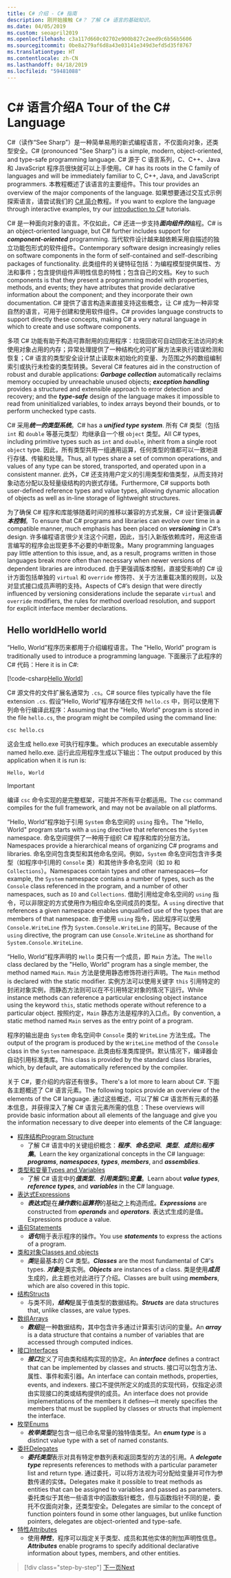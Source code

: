 ```yaml
---
title: C# 介绍 - C# 指南
description: 刚开始接触 C#？ 了解 C# 语言的基础知识。
ms.date: 04/05/2019
ms.custom: seoapril2019
ms.openlocfilehash: c3a117d660c02702e900b827c2eed9c6b56b5606
ms.sourcegitcommit: 0be8a279af6d8a43e03141e349d3efd5d35f8767
ms.translationtype: HT
ms.contentlocale: zh-CN
ms.lasthandoff: 04/18/2019
ms.locfileid: "59481088"
---
```

# <a name="a-tour-of-the-c-language"></a><span data-ttu-id="5a686-104">C# 语言介绍</span><span class="sxs-lookup"><span data-stu-id="5a686-104">A Tour of the C# Language</span></span>

<span data-ttu-id="5a686-105">C#（读作“See Sharp”）是一种简单易用的新式编程语言，不仅面向对象，还类型安全。</span><span class="sxs-lookup"><span data-stu-id="5a686-105">C# (pronounced "See Sharp") is a simple, modern, object-oriented, and type-safe programming language.</span></span> <span data-ttu-id="5a686-106">C# 源于 C 语言系列，C、C++、Java 和 JavaScript 程序员很快就可以上手使用。</span><span class="sxs-lookup"><span data-stu-id="5a686-106">C# has its roots in the C family of languages and will be immediately familiar to C, C++, Java, and JavaScript programmers.</span></span> <span data-ttu-id="5a686-107">本教程概述了该语言的主要组件。</span><span class="sxs-lookup"><span data-stu-id="5a686-107">This tour provides an overview of the major components of the language.</span></span> <span data-ttu-id="5a686-108">如果想要通过交互式示例探索语言，请尝试我们的 [C# 简介](../tutorials/intro-to-csharp/index.md)教程。</span><span class="sxs-lookup"><span data-stu-id="5a686-108">If you want to explore the language through interactive examples, try our [introduction to C#](../tutorials/intro-to-csharp/index.md) tutorials.</span></span>

<span data-ttu-id="5a686-109">C# 是一种面向对象的语言。不仅如此，C# 还进一步支持***面向组件的***编程。</span><span class="sxs-lookup"><span data-stu-id="5a686-109">C# is an object-oriented language, but C# further includes support for ***component-oriented*** programming.</span></span> <span data-ttu-id="5a686-110">当代软件设计越来越依赖采用自描述的独立功能包形式的软件组件。</span><span class="sxs-lookup"><span data-stu-id="5a686-110">Contemporary software design increasingly relies on software components in the form of self-contained and self-describing packages of functionality.</span></span> <span data-ttu-id="5a686-111">此类组件的关键特征包括：为编程模型提供属性、方法和事件；包含提供组件声明性信息的特性；包含自己的文档。</span><span class="sxs-lookup"><span data-stu-id="5a686-111">Key to such components is that they present a programming model with properties, methods, and events; they have attributes that provide declarative information about the component; and they incorporate their own documentation.</span></span> <span data-ttu-id="5a686-112">C# 提供了语言构造来直接支持这些概念，让 C# 成为一种非常自然的语言，可用于创建和使用软件组件。</span><span class="sxs-lookup"><span data-stu-id="5a686-112">C# provides language constructs to support directly these concepts, making C# a very natural language in which to create and use software components.</span></span>

<span data-ttu-id="5a686-113">多项 C# 功能有助于构造可靠耐用的应用程序：垃圾回收可自动回收无法访问的未使用对象占用的内存；异常处理提供了一种结构化的可扩展方法来执行错误检测和恢复；C# 语言的类型安全设计禁止读取未初始化的变量、为范围之外的数组编制索引或执行未检查的类型转换。</span><span class="sxs-lookup"><span data-stu-id="5a686-113">Several C# features aid in the construction of robust and durable applications: ***Garbage collection*** automatically reclaims memory occupied by unreachable unused objects; ***exception handling*** provides a structured and extensible approach to error detection and recovery; and the ***type-safe*** design of the language makes it impossible to read from uninitialized variables, to index arrays beyond their bounds, or to perform unchecked type casts.</span></span>

<span data-ttu-id="5a686-114">C# 采用***统一的类型系统***。</span><span class="sxs-lookup"><span data-stu-id="5a686-114">C# has a ***unified type system***.</span></span> <span data-ttu-id="5a686-115">所有 C# 类型（包括 `int` 和 `double` 等基元类型）均继承自一个根 `object` 类型。</span><span class="sxs-lookup"><span data-stu-id="5a686-115">All C# types, including primitive types such as `int` and `double`, inherit from a single root `object` type.</span></span> <span data-ttu-id="5a686-116">因此，所有类型共用一组通用运算，任何类型的值都可以一致地进行存储、传输和处理。</span><span class="sxs-lookup"><span data-stu-id="5a686-116">Thus, all types share a set of common operations, and values of any type can be stored, transported, and operated upon in a consistent manner.</span></span> <span data-ttu-id="5a686-117">此外，C# 还支持用户定义的引用类型和值类型，从而支持对象动态分配以及轻量级结构的内嵌式存储。</span><span class="sxs-lookup"><span data-stu-id="5a686-117">Furthermore, C# supports both user-defined reference types and value types, allowing dynamic allocation of objects as well as in-line storage of lightweight structures.</span></span>

<span data-ttu-id="5a686-118">为了确保 C# 程序和库能够随着时间的推移以兼容的方式发展，C# 设计更强调***版本控制***。</span><span class="sxs-lookup"><span data-stu-id="5a686-118">To ensure that C# programs and libraries can evolve over time in a compatible manner, much emphasis has been placed on ***versioning*** in C#’s design.</span></span> <span data-ttu-id="5a686-119">许多编程语言很少关注这个问题，因此，当引入新版依赖库时，用这些语言编写的程序会出现更多不必要的中断现象。</span><span class="sxs-lookup"><span data-stu-id="5a686-119">Many programming languages pay little attention to this issue, and, as a result, programs written in those languages break more often than necessary when newer versions of dependent libraries are introduced.</span></span> <span data-ttu-id="5a686-120">由于更强调版本控制，直接受影响的 C# 设计方面包括单独的 `virtual` 和 `override` 修饰符、关于方法重载决策的规则，以及对显式接口成员声明的支持。</span><span class="sxs-lookup"><span data-stu-id="5a686-120">Aspects of C#’s design that were directly influenced by versioning considerations include the separate `virtual` and `override` modifiers, the rules for method overload resolution, and support for explicit interface member declarations.</span></span>

## <a name="hello-world"></a><span data-ttu-id="5a686-121">Hello world</span><span class="sxs-lookup"><span data-stu-id="5a686-121">Hello world</span></span>

<span data-ttu-id="5a686-122">“Hello, World”程序历来都用于介绍编程语言。</span><span class="sxs-lookup"><span data-stu-id="5a686-122">The "Hello, World" program is traditionally used to introduce a programming language.</span></span> <span data-ttu-id="5a686-123">下面展示了此程序的 C# 代码：</span><span class="sxs-lookup"><span data-stu-id="5a686-123">Here it is in C#:</span></span>

[!code-csharp[Hello World](../../../samples/snippets/csharp/tour/hello/Program.cs#L1-L8)]

<span data-ttu-id="5a686-124">C# 源文件的文件扩展名通常为 `.cs`。</span><span class="sxs-lookup"><span data-stu-id="5a686-124">C# source files typically have the file extension `.cs`.</span></span> <span data-ttu-id="5a686-125">假设“Hello, World”程序存储在文件 `hello.cs` 中，则可以使用下列命令行编译此程序：</span><span class="sxs-lookup"><span data-stu-id="5a686-125">Assuming that the "Hello, World" program is stored in the file `hello.cs`, the program might be compiled using the command line:</span></span>

```console
csc hello.cs
```

<span data-ttu-id="5a686-126">这会生成 hello.exe 可执行程序集。</span><span class="sxs-lookup"><span data-stu-id="5a686-126">which produces an executable assembly named hello.exe.</span></span> <span data-ttu-id="5a686-127">运行此应用程序生成以下输出：</span><span class="sxs-lookup"><span data-stu-id="5a686-127">The output produced by this application when it is run is:</span></span>

```console
Hello, World
```

> [!IMPORTANT]
> <span data-ttu-id="5a686-128">编译 `csc` 命令实现的是完整框架，可能并不所有平台都适用。</span><span class="sxs-lookup"><span data-stu-id="5a686-128">The `csc` command compiles for the full framework, and may not be available on all platforms.</span></span>

<span data-ttu-id="5a686-129">“Hello, World”程序始于引用 `System` 命名空间的 `using` 指令。</span><span class="sxs-lookup"><span data-stu-id="5a686-129">The "Hello, World" program starts with a `using` directive that references the `System` namespace.</span></span> <span data-ttu-id="5a686-130">命名空间提供了一种用于组织 C# 程序和库的分层方法。</span><span class="sxs-lookup"><span data-stu-id="5a686-130">Namespaces provide a hierarchical means of organizing C# programs and libraries.</span></span> <span data-ttu-id="5a686-131">命名空间包含类型和其他命名空间。例如，`System` 命名空间包含许多类型（如程序中引用的 `Console` 类）和其他许多命名空间（如 `IO` 和 `Collections`）。</span><span class="sxs-lookup"><span data-stu-id="5a686-131">Namespaces contain types and other namespaces—for example, the `System` namespace contains a number of types, such as the `Console` class referenced in the program, and a number of other namespaces, such as `IO` and `Collections`.</span></span> <span data-ttu-id="5a686-132">借助引用给定命名空间的 `using` 指令，可以非限定的方式使用作为相应命名空间成员的类型。</span><span class="sxs-lookup"><span data-stu-id="5a686-132">A `using` directive that references a given namespace enables unqualified use of the types that are members of that namespace.</span></span> <span data-ttu-id="5a686-133">由于使用 `using` 指令，因此程序可以使用 `Console.WriteLine` 作为 `System.Console.WriteLine` 的简写。</span><span class="sxs-lookup"><span data-stu-id="5a686-133">Because of the `using` directive, the program can use `Console.WriteLine` as shorthand for `System.Console.WriteLine`.</span></span>

<span data-ttu-id="5a686-134">“Hello, World”程序声明的 `Hello` 类只有一个成员，即 `Main` 方法。</span><span class="sxs-lookup"><span data-stu-id="5a686-134">The `Hello` class declared by the "Hello, World" program has a single member, the method named `Main`.</span></span> <span data-ttu-id="5a686-135">`Main` 方法是使用静态修饰符进行声明。</span><span class="sxs-lookup"><span data-stu-id="5a686-135">The `Main` method is declared with the static modifier.</span></span> <span data-ttu-id="5a686-136">实例方法可以使用关键字 `this` 引用特定的封闭对象实例，而静态方法则可以在不引用特定对象的情况下运行。</span><span class="sxs-lookup"><span data-stu-id="5a686-136">While instance methods can reference a particular enclosing object instance using the keyword `this`, static methods operate without reference to a particular object.</span></span> <span data-ttu-id="5a686-137">按照约定，`Main` 静态方法是程序的入口点。</span><span class="sxs-lookup"><span data-stu-id="5a686-137">By convention, a static method named `Main` serves as the entry point of a program.</span></span>

<span data-ttu-id="5a686-138">程序的输出是由 `System` 命名空间中 `Console` 类的 `WriteLine` 方法生成。</span><span class="sxs-lookup"><span data-stu-id="5a686-138">The output of the program is produced by the `WriteLine` method of the `Console` class in the `System` namespace.</span></span> <span data-ttu-id="5a686-139">此类由标准类库提供。默认情况下，编译器会自动引用标准类库。</span><span class="sxs-lookup"><span data-stu-id="5a686-139">This class is provided by the standard class libraries, which, by default, are automatically referenced by the compiler.</span></span>

<span data-ttu-id="5a686-140">关于 C#，要介绍的内容还有很多。</span><span class="sxs-lookup"><span data-stu-id="5a686-140">There's a lot more to learn about C#.</span></span>  <span data-ttu-id="5a686-141">下面各主题概述了 C# 语言元素。</span><span class="sxs-lookup"><span data-stu-id="5a686-141">The following topics provide an overview of the elements of the C# language.</span></span> <span data-ttu-id="5a686-142">通过这些概述，可以了解 C# 语言所有元素的基本信息，并获得深入了解 C# 语言元素所需的信息：</span><span class="sxs-lookup"><span data-stu-id="5a686-142">These overviews will provide basic information about all elements of the language and give you the information necessary to dive deeper into elements of the C# language:</span></span>

* [<span data-ttu-id="5a686-143">程序结构</span><span class="sxs-lookup"><span data-stu-id="5a686-143">Program Structure</span></span>](program-structure.md)
  - <span data-ttu-id="5a686-144">了解 C# 语言中的关键组织概念：***程序***、***命名空间***、***类型***、***成员***和***程序集***。</span><span class="sxs-lookup"><span data-stu-id="5a686-144">Learn the key organizational concepts in the C# language: ***programs***, ***namespaces***, ***types***, ***members***, and ***assemblies***.</span></span>
* [<span data-ttu-id="5a686-145">类型和变量</span><span class="sxs-lookup"><span data-stu-id="5a686-145">Types and Variables</span></span>](types-and-variables.md)
  - <span data-ttu-id="5a686-146">了解 C# 语言中的***值类型***、***引用类型***和***变量***。</span><span class="sxs-lookup"><span data-stu-id="5a686-146">Learn about ***value types***, ***reference types***, and ***variables*** in the C# language.</span></span>
* [<span data-ttu-id="5a686-147">表达式</span><span class="sxs-lookup"><span data-stu-id="5a686-147">Expressions</span></span>](expressions.md)
  - <span data-ttu-id="5a686-148">***表达式***是在***操作数***和***运算符***的基础之上构造而成。</span><span class="sxs-lookup"><span data-stu-id="5a686-148">***Expressions*** are constructed from ***operands*** and ***operators***.</span></span> <span data-ttu-id="5a686-149">表达式生成的是值。</span><span class="sxs-lookup"><span data-stu-id="5a686-149">Expressions produce a value.</span></span>
* [<span data-ttu-id="5a686-150">语句</span><span class="sxs-lookup"><span data-stu-id="5a686-150">Statements</span></span>](statements.md)
  - <span data-ttu-id="5a686-151">***语句***用于表示程序的操作。</span><span class="sxs-lookup"><span data-stu-id="5a686-151">You use ***statements*** to express the actions of a program.</span></span>
* [<span data-ttu-id="5a686-152">类和对象</span><span class="sxs-lookup"><span data-stu-id="5a686-152">Classes and objects</span></span>](classes-and-objects.md)
  - <span data-ttu-id="5a686-153">***类***是最基本的 C# 类型。</span><span class="sxs-lookup"><span data-stu-id="5a686-153">***Classes*** are the most fundamental of C#'s types.</span></span> <span data-ttu-id="5a686-154">***对象***是类实例。</span><span class="sxs-lookup"><span data-stu-id="5a686-154">***Objects*** are instances of a class.</span></span> <span data-ttu-id="5a686-155">类是使用***成员***生成的，此主题也对此进行了介绍。</span><span class="sxs-lookup"><span data-stu-id="5a686-155">Classes are built using ***members***, which are also covered in this topic.</span></span>
* [<span data-ttu-id="5a686-156">结构</span><span class="sxs-lookup"><span data-stu-id="5a686-156">Structs</span></span>](structs.md)
  - <span data-ttu-id="5a686-157">与类不同，***结构***是属于值类型的数据结构。</span><span class="sxs-lookup"><span data-stu-id="5a686-157">***Structs*** are data structures that, unlike classes, are value types.</span></span>
* [<span data-ttu-id="5a686-158">数组</span><span class="sxs-lookup"><span data-stu-id="5a686-158">Arrays</span></span>](arrays.md)
  - <span data-ttu-id="5a686-159">***数组***是一种数据结构，其中包含许多通过计算索引访问的变量。</span><span class="sxs-lookup"><span data-stu-id="5a686-159">An ***array*** is a data structure that contains a number of variables that are accessed through computed indices.</span></span>
* [<span data-ttu-id="5a686-160">接口</span><span class="sxs-lookup"><span data-stu-id="5a686-160">Interfaces</span></span>](interfaces.md)
  - <span data-ttu-id="5a686-161">***接口***定义了可由类和结构实现的协定。</span><span class="sxs-lookup"><span data-stu-id="5a686-161">An ***interface*** defines a contract that can be implemented by classes and structs.</span></span> <span data-ttu-id="5a686-162">接口可以包含方法、属性、事件和索引器。</span><span class="sxs-lookup"><span data-stu-id="5a686-162">An interface can contain methods, properties, events, and indexers.</span></span> <span data-ttu-id="5a686-163">接口不提供所定义的成员的实现代码，仅指定必须由实现接口的类或结构提供的成员。</span><span class="sxs-lookup"><span data-stu-id="5a686-163">An interface does not provide implementations of the members it defines—it merely specifies the members that must be supplied by classes or structs that implement the interface.</span></span>
* [<span data-ttu-id="5a686-164">枚举</span><span class="sxs-lookup"><span data-stu-id="5a686-164">Enums</span></span>](enums.md)
  - <span data-ttu-id="5a686-165">***枚举类型***是包含一组已命名常量的独特值类型。</span><span class="sxs-lookup"><span data-stu-id="5a686-165">An ***enum type*** is a distinct value type with a set of named constants.</span></span>
* [<span data-ttu-id="5a686-166">委托</span><span class="sxs-lookup"><span data-stu-id="5a686-166">Delegates</span></span>](delegates.md)
  - <span data-ttu-id="5a686-167">***委托类型***表示对具有特定参数列表和返回类型的方法的引用。</span><span class="sxs-lookup"><span data-stu-id="5a686-167">A ***delegate type*** represents references to methods with a particular parameter list and return type.</span></span> <span data-ttu-id="5a686-168">通过委托，可以将方法视为可分配给变量并可作为参数传递的实体。</span><span class="sxs-lookup"><span data-stu-id="5a686-168">Delegates make it possible to treat methods as entities that can be assigned to variables and passed as parameters.</span></span> <span data-ttu-id="5a686-169">委托类似于其他一些语言中的函数指针概念，但与函数指针不同的是，委托不仅面向对象，还类型安全。</span><span class="sxs-lookup"><span data-stu-id="5a686-169">Delegates are similar to the concept of function pointers found in some other languages, but unlike function pointers, delegates are object-oriented and type-safe.</span></span>
* [<span data-ttu-id="5a686-170">特性</span><span class="sxs-lookup"><span data-stu-id="5a686-170">Attributes</span></span>](attributes.md)
  * <span data-ttu-id="5a686-171">使用***特性***，程序可以指定关于类型、成员和其他实体的附加声明性信息。</span><span class="sxs-lookup"><span data-stu-id="5a686-171">***Attributes*** enable programs to specify additional declarative information about types, members, and other entities.</span></span>

> [!div class="step-by-step"]
> [<span data-ttu-id="5a686-172">下一页</span><span class="sxs-lookup"><span data-stu-id="5a686-172">Next</span></span>](program-structure.md)
